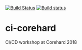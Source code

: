 [![Build Status](https://travis-ci.org/sdukshis/ci-corehard.svg?branch=master)](https://travis-ci.org/sdukshis/ci-corehard)
[![Build status](https://ci.appveyor.com/api/projects/status/a2cxvdpm9g4jga1l/branch/master?svg=true)](https://ci.appveyor.com/project/sdukshis/ci-corehard/branch/master)

# ci-corehard
CI/CD workshop at Corehard 2018
